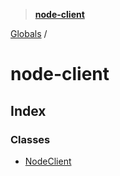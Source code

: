 > **[node-client](README.md)**

[Globals](globals.md) /

# node-client

## Index

### Classes

-   [NodeClient](classes/nodeclient.md)
